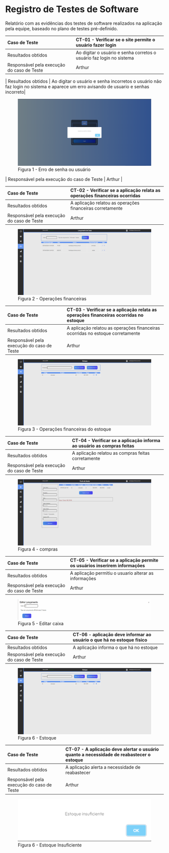 # Registro de Testes de Software

Relatório com as evidências dos testes de software realizados na aplicação pela equipe, baseado no plano de testes pré-definido.


|Caso de Teste    | CT-01 - Verificar se o site permite o usuário fazer login |
|:---|:---|
| Resultados obtidos | Ao digitar o usuário e senha corretos o usuário faz login no sistema  |
| Responsável pela execução do caso de Teste | Arthur |

| Resultados obtidos | Ao digitar o usuário e senha incorretos o usuário não faz login no sistema e aparece um erro avisando de usuario e senhas incorreto|
<figure> 
  <img src="img/erro.png"
  <figcaption>Figura 1 - Erro de senha ou usuário</figcaption>
</figure>

| Responsável pela execução do caso de Teste | Arthur |

|Caso de Teste    | CT-02 - Verificar se a aplicação relata as operações financeiras ocorridas |
|:---|:---|
| Resultados obtidos | A aplicação relatou as operações financeiras corretamente  |
| Responsável pela execução do caso de Teste | Arthur | 
<figure>
  <img src="img/operações.png"
  <figcaption>Figura 2 - Operações financeiras</figcaption>
</figure>

|Caso de Teste    | CT-03 - Verificar se a aplicação relata as operações financeiras ocorridas no estoque |
|:---|:---|
| Resultados obtidos | A aplicação relatou as operações financeiras ocorridas no estoque corretamente  |
| Responsável pela execução do caso de Teste | Arthur | 
<figure>
  <img src="img/opEstoque.png"
  <figcaption>Figura 3 - Operações financeiras do estoque</figcaption>
</figure>


|Caso de Teste    | CT-04 - Verificar se a aplicação informa ao usuário as compras feitas |
|:---|:---|
| Resultados obtidos | A aplicação relatou as compras feitas corretamente  |
| Responsável pela execução do caso de Teste | Arthur | 
<figure>
  <img src="img/vendas.png"
  <figcaption>Figura 4 - compras</figcaption>
</figure>


|Caso de Teste    | CT-05 - Verificar se a aplicação permite os usuários inserirem informações |
|:---|:---|
| Resultados obtidos | A aplicação permitiu o usuario alterar as informações  |
| Responsável pela execução do caso de Teste | Arthur | 
<figure>
  <img src="img/edit.png"
  <figcaption>Figura 5 - Editar caixa</figcaption>
</figure>

|Caso de Teste    | CT-06 -  aplicação deve informar ao usuário o que há no estoque físico |
|:---|:---|
| Resultados obtidos | A aplicação informa o que há no estoque  |
| Responsável pela execução do caso de Teste | Arthur |
<figure> 
  <img src="img/opEstoque.png"
  <figcaption>Figura 6 - Estoque</figcaption>
</figure>

|Caso de Teste    | CT-07 - A aplicação deve alertar o usuário quanto a necessidade de reabastecer o estoque |
|:---|:---|
| Resultados obtidos | A aplicação alerta a necessidade de reabastecer  |
| Responsável pela execução do caso de Teste | Arthur |
<figure> 
  <img src="img/estoqueinsu.png"<figcaption>Figura 6 - Estoque Insuficiente</figcaption>
</figure>

